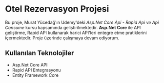 # Otel Rezervasyon Projesi

Bu proje, Murat Yücedağ'ın Udemy'deki *Asp.Net Core Api - Rapid Api ve Api Consume* kursu kapsamında geliştirilmektedir. **Asp.Net Core** ile API geliştirme, Rapid API kullanarak harici API'leri entegre etme pratiklerini içermektedir. Proje üzerinde çalışmaya devam ediyorum.

## Kullanılan Teknolojiler
- Asp.Net Core API
- Rapid API Entegrasyonu
- Entity Framework Core
